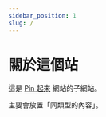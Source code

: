 ```yaml
---
sidebar_position: 1
slug: /
---
```


# 關於這個站

這是 [Pin 起來](https://pinchlime.com) 網站的子網站。

主要會放置「同類型的內容」。
